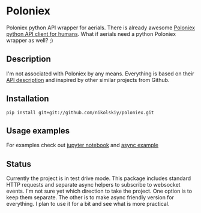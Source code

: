 # Poloniex
Poloniex python API wrapper for aerials. There is already awesome [Poloniex python API client for humans](https://github.com/Aula13/poloniex).
What if aerials need a python Poloniex wrapper as well? ;)

## Description
I'm not associated with Poloniex by any means. Everything is based on their [API description](https://poloniex.com/support/api/)
and inspired by other similar projects from Github.

## Installation
`pip install git+git://github.com/nikolskiy/poloniex.git`

## Usage examples
For examples check out [jupyter notebook](examples.ipynb) and [async example](async_example.py)

## Status
Currently the project is in test drive mode. This package includes standard HTTP requests 
and separate async helpers to subscribe to websocket events. I'm not sure yet which direction to take the project. 
One option is to keep them separate. The other is to make async friendly version for everything. 
I plan to use it for a bit and see what is more practical.

